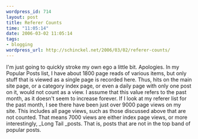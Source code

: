 ```yaml
--- 
wordpress_id: 714
layout: post
title: Referer Counts
time: "11:05:14"
date: 2006-03-02 11:05:14
tags: 
- blogging
wordpress_url: http://schinckel.net/2006/03/02/referer-counts/
---
```

I'm just going to quickly stroke my own ego a little bit. Apologies. In my Popular Posts list, I have about 1800 page reads of various items, but only stuff that is viewed as a single page is recorded here. Thus, hits on the main site page, or a category index page, or even a daily page with only one post on it, would not count as a view. I assume that this value refers to the past month, as it doesn't seem to increase forever. If I look at my referer list for the past month, I see there have been just over 9000 page views on my site. This includes all page views, such as those discussed above that are not counted. That means 7000 views are either index page views, or more interestingly, _Long Tail _posts. That is, posts that are not in the top band of popular posts. 
